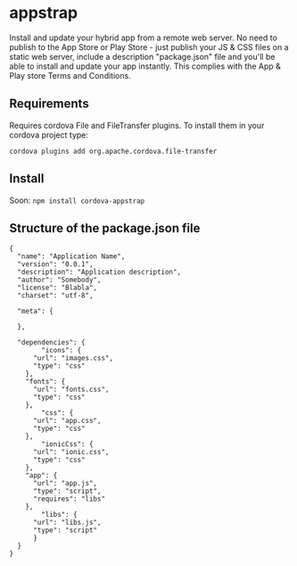 # appstrap
Install and update your hybrid app from a remote web server. No need to publish to the App Store or Play Store - just publish your JS & CSS files on a static web server, include a description "package.json" file and you'll be able to install and update your app instantly. This complies with the App & Play store Terms and Conditions. 

## Requirements

Requires cordova File and FileTransfer plugins. To install them in your cordova project type:

```cordova plugins add org.apache.cordova.file-transfer```

## Install

Soon: ```npm install cordova-appstrap```

## Structure of the package.json file

```
{
  "name": "Application Name",
  "version": "0.0.1",
  "description": "Application description",
  "author": "Somebody",
  "license": "Blabla",
  "charset": "utf-8",

  "meta": {
   
  },

  "dependencies": {
		"icons": {
      "url": "images.css", 
      "type": "css"
    },
    "fonts": {
      "url": "fonts.css", 
      "type": "css"
    },
		"css": {
      "url": "app.css", 
      "type": "css"
    },
		"ionicCss": {
      "url": "ionic.css", 
      "type": "css"
    },
    "app": {
      "url": "app.js", 
      "type": "script", 
      "requires": "libs"
    },
		"libs": {
      "url": "libs.js", 
      "type": "script"
      }
  }
}
```

